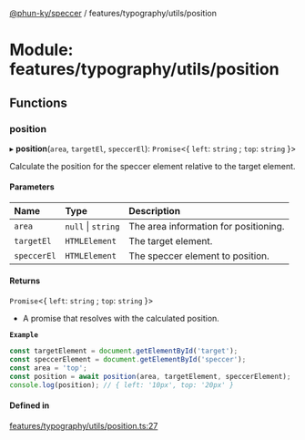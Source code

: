 [@phun-ky/speccer](../README.md) / features/typography/utils/position

# Module: features/typography/utils/position

## Functions

### position

▸ **position**(`area`, `targetEl`, `speccerEl`): `Promise`\<\{ `left`: `string` ; `top`: `string`  }\>

Calculate the position for the speccer element relative to the target element.

#### Parameters

| Name | Type | Description |
| :------ | :------ | :------ |
| `area` | ``null`` \| `string` | The area information for positioning. |
| `targetEl` | `HTMLElement` | The target element. |
| `speccerEl` | `HTMLElement` | The speccer element to position. |

#### Returns

`Promise`\<\{ `left`: `string` ; `top`: `string`  }\>

- A promise that resolves with the calculated position.

**`Example`**

```ts
const targetElement = document.getElementById('target');
const speccerElement = document.getElementById('speccer');
const area = 'top';
const position = await position(area, targetElement, speccerElement);
console.log(position); // { left: '10px', top: '20px' }
```

#### Defined in

[features/typography/utils/position.ts:27](https://github.com/phun-ky/speccer/blob/main/src/features/typography/utils/position.ts#L27)
